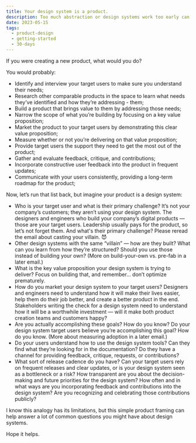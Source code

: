 ```yaml
---
title: Your design system is a product.
description: Too much abstraction or design systems work too early can be risky.
date: 2023-05-15
tags:
  - product-design
  - getting-started
  - 30-days
---
```


If you were creating a new product, what would you do?

You would probably:

- Identify and interview your target users to make sure you understand their needs;
- Research other comparable products in the space to learn what needs they’ve identified and how they’re addressing - them;
- Build a product that brings value to them by addressing those needs;
- Narrow the scope of what you’re building by focusing on a key value proposition;
- Market the product to your target users by demonstrating this clear value proposition;
- Measure whether or not you’re delivering on that value proposition;
- Provide target users the support they need to get the most out of the product;
- Gather and evaluate feedback, critique, and contributions;
- Incorporate constructive user feedback into the product in frequent updates;
- Communicate with your users consistently, providing a long-term roadmap for the product;

Now, let’s run that list back, but imagine your product is a design system:

- Who is your target user and what is their primary challenge? It’s not your company’s customers; they aren’t using your design system. The designers and engineers who build your company’s digital products — those are your target users. Leadership usually pays for the product, so let’s not forget them. And what's their primary challenge? Please reread the email about casting your villain. 😈
- Other design systems with the same “villain” — how are they built? What can you learn from how they’re structured? Should you use those instead of building your own? (More on build-your-own vs. pre-fab in a later email.)
- What is the key value proposition your design system is trying to deliver? Focus on building that, and remember… don’t optimize prematurely.
- How do you market your design system to your target users? Designers and engineers need to understand how it will make their lives easier, help them do their job better, and create a better product in the end. Stakeholders writing the check for a design system need to understand how it will be a worthwhile investment — will it make both product creation teams and customers happy?
- Are you actually accomplishing these goals? How do you know? Do your design system target users believe you’re accomplishing this goal? How do you know. (More about measuring adoption in a later email.)
- Do your users understand how to use the design system tools? Can they find what they’re looking for in the documentation? Do they have a channel for providing feedback, critique, requests, or contributions?
- What sort of release cadence do you have? Can your target users rely on frequent releases and clear updates, or is your design system seen as a bottleneck or a risk? How transparent are you about the decision-making and future priorities for the design system? How often and in what ways are you incorporating feedback and contributions into the design system? Are you recognizing and celebrating those contributions publicly?

I know this analogy has its limitations, but this simple product framing can help answer a lot of common questions you might have about design systems.

Hope it helps.